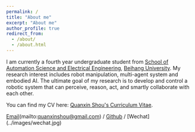 ```yaml
---
permalink: /
title: "About me"
excerpt: "About me"
author_profile: true
redirect_from: 
  - /about/
  - /about.html
---
```


I am currently a fourth year undergraduate student from [School of Automation Science and Electrical Engineering](https://dept3.buaa.edu.cn/), [Beihang University](https://www.buaa.edu.cn/). My research interest includes robot manipulation, multi-agent system and embodied AI. The ultimate goal of my research is to develop and control a robotic system that can perceive, reason, act, and smartly collaborate with each other.

You can find my CV here: [Quanxin Shou's Curriculum Vitae](../assets/Shouquanxin_CV.pdf).

[Email](mailto:quanxinshou@buaa.edu.cn)(mailto:quanxinshou@gmail.com) / [Github](https://github.com/SQX-code) / [Wechat] (../images/wechat.jpg)
